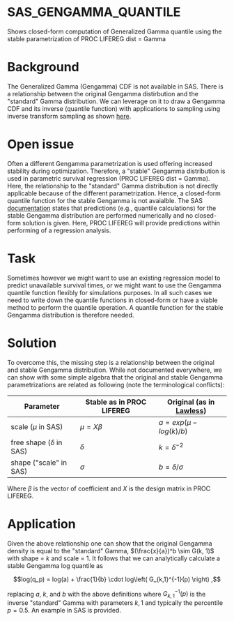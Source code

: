 # SAS_GENGAMMA_QUANTILE
Shows closed-form computation of Generalized Gamma quantile using the stable parametrization of PROC LIFEREG dist = Gamma

# Background
The Generalized Gamma (Gengamma) CDF is not available in SAS. There is a relationship between the original Gengamma distirbution and the "standard" Gamma distribution. We can leverage on it to draw a Gengamma CDF and its inverse (quantile function) with applications to sampling using inverse transform sampling as shown [here](https://blogs.sas.com/content/iml/2021/03/15/generalized-gamma-distribution.html#comment-556361).

# Open issue 
Often a different Gengamma parametrization is used offering increased stability during optimization. Therefore, a "stable" Gengamma distribution is used in parametric survival regression (PROC LIFEREG dist = Gamma). Here, the relationship to the "standard" Gamma distribution is not directly applicable because of the different parametrization. Hence, a closed-form quantile function for the stable Gengamma is not avaialble. The SAS [documentation](https://documentation.sas.com/doc/en/pgmsascdc/9.4_3.4/statug/statug_lifereg_details12.htm) states that predictions (e.g., quantile calculations) for the stable Gengamma distribution are performed numerically and no closed-form solution is given. Here, PROC LIFEREG will provide predictions within performing of a regression analysis.

# Task
Sometimes however we might want to use an existing regression model to predict unavailable survival times, or we might want to use the Gengamma quantile function flexibly for simulations purposes. In all such cases we need to write down the quantile functions in closed-form or have a viable method to perform the quantile operation. A quantile function for the stable Gengamma distribution is therefore needed.

# Solution
To overcome this, the missing step is a relationship between the original and stable Gengamma distribution. While not documented everywhere, we can show with some simple algebra that the original and stable Gengamma parametrizations are related as following (note the terminological conflicts):

|Parameter    | Stable as in PROC LIFEREG     | Original (as in [Lawless](https://www.jstor.org/stable/1268326))  |
|-------------| ------------- | ------------- |
|  scale ($\mu$ in SAS)          | $\mu = X\beta$  | $a = exp(\mu - log(k)/b)$  |
|  free shape ($\delta$ in SAS)      |   $\delta$        | $k = \delta^{-2}$  |
|  shape ("scale" in SAS)          |  $\sigma$           | $b = \delta / \sigma$     | 

Where $\beta$ is the vector of coefficient and $X$ is the design matrix in PROC LIFEREG.

# Application
Given the above relationship one can show that the original Gengamma density is equal to the "standard" Gamma, $(\frac{x}{a})^b \sim G(k, 1)$ with shape = $k$ and scale = 1. It follows that we can analytically calculate a stable Gengamma log quantile as 
```math
log(q_p) = log(a) + \frac{1}{b} \cdot log\left( G_{k,1}^{-1}(p) \right) ,
```
replacing $a$, $k$, and $b$ with the above definitions where $G_{k,1}^{-1}(p)$ is the inverse "standard" Gamma with parameters $k, 1$ and typically the percentile $p = 0.5$.
An example in SAS is provided.
